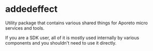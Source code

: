 # addedeffect

Utility package that contains various shared things for Aporeto micro services and tools.

If you are a SDK user, all of it is mostly used internally by various components and you shouldn't need to use it directly.
